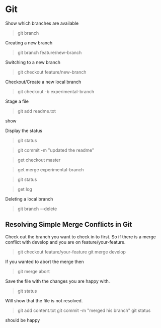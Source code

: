 # Git

Show which branches are available


> git branch

Creating a new branch
> git branch feature/new-branch

Switching to a new branch
> git checkout feature/new-branch


Checkout/Create a new local branch
> git checkout -b experimental-branch


Stage a file
> git add readme.txt


show

Display the status
> git status


> git commit -m "updated the readme"



> get checkout master


> get merge experimental-branch

> git status

> get log


Deleting a local branch
> git branch --delete <branchname>


## Resolving Simple Merge Conflicts in Git

Check out the branch you want to check in to first.  So if there is a merge conflict with develop and you are on feature/your-feature.

> git checkout feature/your-feature
> git merge develop


If you wanted to abort the merge then

> git merge abort

Save the file with the changes you are happy with.

> git status

Will show that the file is not resolved.

> git add content.txt
> git commit -m "merged his branch"
> git status

should be happy

